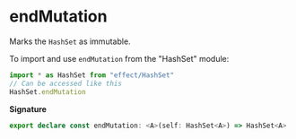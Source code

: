 # endMutation

Marks the `HashSet` as immutable.

To import and use `endMutation` from the "HashSet" module:

```ts
import * as HashSet from "effect/HashSet"
// Can be accessed like this
HashSet.endMutation
```

**Signature**

```ts
export declare const endMutation: <A>(self: HashSet<A>) => HashSet<A>
```
